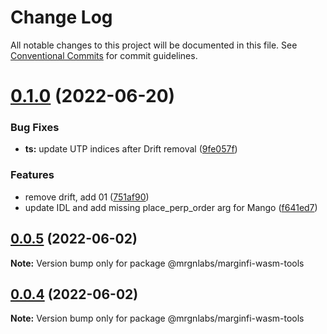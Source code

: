 # Change Log

All notable changes to this project will be documented in this file.
See [Conventional Commits](https://conventionalcommits.org) for commit guidelines.

# [0.1.0](https://github.com/mrgnlabs/marginfi-sdk/compare/@mrgnlabs/marginfi-wasm-tools@0.0.5...@mrgnlabs/marginfi-wasm-tools@0.1.0) (2022-06-20)


### Bug Fixes

* **ts:** update UTP indices after Drift removal ([9fe057f](https://github.com/mrgnlabs/marginfi-sdk/commit/9fe057f04a1ec145856edb4a2652ad3564e61dc8))


### Features

* remove drift, add 01 ([751af90](https://github.com/mrgnlabs/marginfi-sdk/commit/751af903faf3b5eae3b8091af90027794757a170))
* update IDL and add missing place_perp_order arg for Mango ([f641ed7](https://github.com/mrgnlabs/marginfi-sdk/commit/f641ed7c65f676b97c4421d6207e10057936822d))





## [0.0.5](https://github.com/mrgnlabs/marginfi-sdk/compare/@mrgnlabs/marginfi-wasm-tools@0.0.4...@mrgnlabs/marginfi-wasm-tools@0.0.5) (2022-06-02)

**Note:** Version bump only for package @mrgnlabs/marginfi-wasm-tools





## [0.0.4](https://github.com/mrgnlabs/marginfi-sdk/compare/@mrgnlabs/marginfi-wasm-tools@0.0.3...@mrgnlabs/marginfi-wasm-tools@0.0.4) (2022-06-02)

**Note:** Version bump only for package @mrgnlabs/marginfi-wasm-tools
